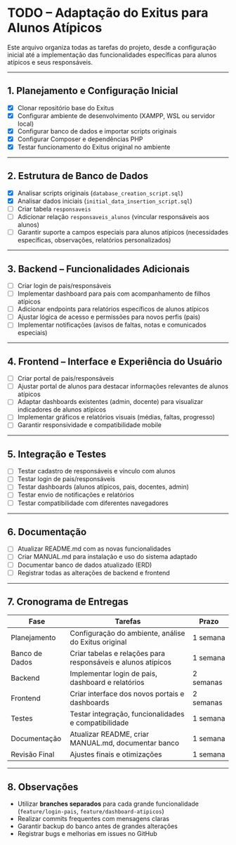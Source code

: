 # TODO – Adaptação do Exitus para Alunos Atípicos

Este arquivo organiza todas as tarefas do projeto, desde a configuração inicial até a implementação das funcionalidades específicas para alunos atípicos e seus responsáveis.

---

## 1. Planejamento e Configuração Inicial

- [x] Clonar repositório base do Exitus  
- [x] Configurar ambiente de desenvolvimento (XAMPP, WSL ou servidor local)  
- [x] Configurar banco de dados e importar scripts originais  
- [x] Configurar Composer e dependências PHP  
- [x] Testar funcionamento do Exitus original no ambiente  

---

## 2. Estrutura de Banco de Dados

- [x] Analisar scripts originais (`database_creation_script.sql`)  
- [x] Analisar dados iniciais (`initial_data_insertion_script.sql`)  
- [ ] Criar tabela `responsaveis`  
- [ ] Adicionar relação `responsaveis_alunos` (vincular responsáveis aos alunos)  
- [ ] Garantir suporte a campos especiais para alunos atípicos (necessidades específicas, observações, relatórios personalizados)  

---

## 3. Backend – Funcionalidades Adicionais

- [ ] Criar login de pais/responsáveis  
- [ ] Implementar dashboard para pais com acompanhamento de filhos atípicos  
- [ ] Adicionar endpoints para relatórios específicos de alunos atípicos  
- [ ] Ajustar lógica de acesso e permissões para novos perfis (pais)  
- [ ] Implementar notificações (avisos de faltas, notas e comunicados especiais)  

---

## 4. Frontend – Interface e Experiência do Usuário

- [ ] Criar portal de pais/responsáveis  
- [ ] Ajustar portal de alunos para destacar informações relevantes de alunos atípicos  
- [ ] Adaptar dashboards existentes (admin, docente) para visualizar indicadores de alunos atípicos  
- [ ] Implementar gráficos e relatórios visuais (médias, faltas, progresso)  
- [ ] Garantir responsividade e compatibilidade mobile  

---

## 5. Integração e Testes

- [ ] Testar cadastro de responsáveis e vínculo com alunos  
- [ ] Testar login de pais/responsáveis  
- [ ] Testar dashboards (alunos atípicos, pais, docentes, admin)  
- [ ] Testar envio de notificações e relatórios  
- [ ] Testar compatibilidade com diferentes navegadores  

---

## 6. Documentação

- [ ] Atualizar README.md com as novas funcionalidades  
- [ ] Criar MANUAL.md para instalação e uso do sistema adaptado  
- [ ] Documentar banco de dados atualizado (ERD)  
- [ ] Registrar todas as alterações de backend e frontend  

---

## 7. Cronograma de Entregas

| Fase | Tarefas | Prazo |
|------|--------|-------|
| Planejamento | Configuração do ambiente, análise do Exitus original | 1 semana |
| Banco de Dados | Criar tabelas e relações para responsáveis e alunos atípicos | 1 semana |
| Backend | Implementar login de pais, dashboard e relatórios | 2 semanas |
| Frontend | Criar interface dos novos portais e dashboards | 2 semanas |
| Testes | Testar integração, funcionalidades e compatibilidade | 1 semana |
| Documentação | Atualizar README, criar MANUAL.md, documentar banco | 1 semana |
| Revisão Final | Ajustes finais e otimizações | 1 semana |

---

## 8. Observações

- Utilizar **branches separados** para cada grande funcionalidade (`feature/login-pais`, `feature/dashboard-atipicos`)  
- Realizar commits frequentes com mensagens claras  
- Garantir backup do banco antes de grandes alterações  
- Registrar bugs e melhorias em issues no GitHub
